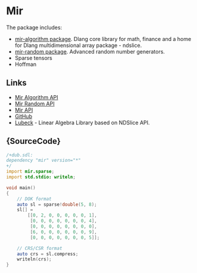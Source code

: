 # Mir

The package includes:

 - [mir-algorithm package](dub/mir-algorithm). Dlang core library for math, finance and a home for Dlang multidimensional array package - ndslice.
 - [mir-random package](dub/mir-random). Advanced random number generators.
 - Sparse tensors
 - Hoffman

## Links

 - [Mir Algorithm API](http://mir-algorithm.libmir.org)
 - [Mir Random API](http://mir-random.libmir.org)
 - [Mir API](http://mir.libmir.org)
 - [GitHub](https://github.com/libmir/mir)
 - [Lubeck](https://github.com/kaleidicassociates/lubeck) - Linear Algebra Library based on NDSlice API.

## {SourceCode}

```d
/+dub.sdl:
dependency "mir" version="*"
+/
import mir.sparse;
import std.stdio: writeln;

void main()
{
    // DOK format
    auto sl = sparse!double(5, 8);
    sl[] =
        [[0, 2, 0, 0, 0, 0, 0, 1],
         [0, 0, 0, 0, 0, 0, 0, 4],
         [0, 0, 0, 0, 0, 0, 0, 0],
         [6, 0, 0, 0, 0, 0, 0, 9],
         [0, 0, 0, 0, 0, 0, 0, 5]];

    // CRS/CSR format
    auto crs = sl.compress;
    writeln(crs);
}
```
